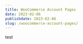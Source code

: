 ```yaml
---
title: WooCommerce Account Pages
date: 2023-02-06
publishdate: 2023-02-06
slug: /woocommerce-account-pages/
---
```


test